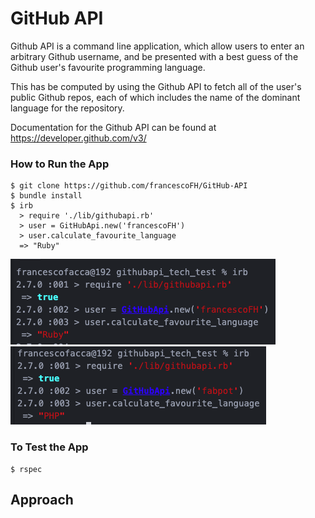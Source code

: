 # GitHub API

Github API is a command line application, which allow users to enter an arbitrary Github username, and be presented with a best guess of the Github user's favourite programming language.

This has be computed by using the Github API to fetch all of the user's public Github repos, each of which includes the name of the dominant language for the repository.

Documentation for the Github API can be found at https://developer.github.com/v3/

### How to Run the App
```
$ git clone https://github.com/francescoFH/GitHub-API
$ bundle install
$ irb
  > require './lib/githubapi.rb'
  > user = GitHubApi.new('francescoFH')
  > user.calculate_favourite_language
  => "Ruby"
```
![screenshot](./img/irb.png)
![screenshot2](./img/irb2.png)

### To Test the App
```
$ rspec
```

Approach
---
